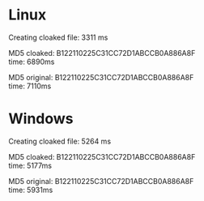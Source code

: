 # Linux

Creating cloaked file: 3311 ms

MD5 cloaked: B122110225C31CC72D1ABCCB0A886A8F\
time: 6890ms

MD5 original: B122110225C31CC72D1ABCCB0A886A8F\
time: 7110ms

# Windows

Creating cloaked file: 5264 ms

MD5 cloaked: B122110225C31CC72D1ABCCB0A886A8F\
time: 5177ms

MD5 original: B122110225C31CC72D1ABCCB0A886A8F\
time: 5931ms 